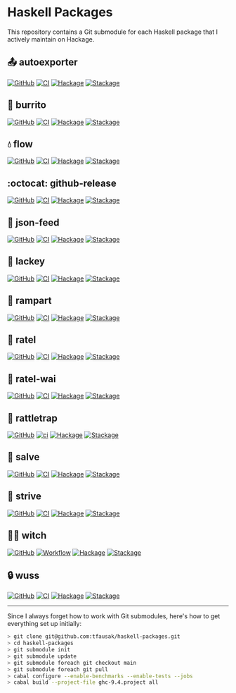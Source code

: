 # Haskell Packages

This repository contains a Git submodule for each Haskell package that
I actively maintain on Hackage.

## :outbox_tray: autoexporter

[![GitHub](https://img.shields.io/github/issues/tfausak/autoexporter)](https://github.com/tfausak/autoexporter)
[![CI](https://github.com/tfausak/autoexporter/actions/workflows/ci.yaml/badge.svg)](https://github.com/tfausak/autoexporter/actions/workflows/ci.yaml)
[![Hackage](https://img.shields.io/hackage/v/autoexporter)](https://hackage.haskell.org/package/autoexporter)
[![Stackage](https://www.stackage.org/package/autoexporter/badge/nightly?label=stackage)](https://www.stackage.org/package/autoexporter)

## :burrito: burrito

[![GitHub](https://img.shields.io/github/issues/tfausak/burrito)](https://github.com/tfausak/burrito)
[![CI](https://github.com/tfausak/burrito/actions/workflows/ci.yaml/badge.svg)](https://github.com/tfausak/burrito/actions/workflows/ci.yaml)
[![Hackage](https://img.shields.io/hackage/v/burrito)](https://hackage.haskell.org/package/burrito)
[![Stackage](https://www.stackage.org/package/burrito/badge/nightly?label=stackage)](https://www.stackage.org/package/burrito)

## :droplet: flow

[![GitHub](https://img.shields.io/github/issues/tfausak/flow)](https://github.com/tfausak/flow)
[![CI](https://github.com/tfausak/flow/actions/workflows/ci.yaml/badge.svg)](https://github.com/tfausak/flow/actions/workflows/ci.yaml)
[![Hackage](https://img.shields.io/hackage/v/flow)](https://hackage.haskell.org/package/flow)
[![Stackage](https://www.stackage.org/package/flow/badge/nightly?label=stackage)](https://www.stackage.org/package/flow)

## :octocat: github-release

[![GitHub](https://img.shields.io/github/issues/tfausak/github-release)](https://github.com/tfausak/github-release)
[![CI](https://github.com/tfausak/github-release/actions/workflows/ci.yaml/badge.svg)](https://github.com/tfausak/github-release/actions/workflows/ci.yaml)
[![Hackage](https://img.shields.io/hackage/v/github-release)](https://hackage.haskell.org/package/github-release)
[![Stackage](https://www.stackage.org/package/github-release/badge/nightly?label=stackage)](https://www.stackage.org/package/github-release)

## :loudspeaker: json-feed

[![GitHub](https://img.shields.io/github/issues/tfausak/json-feed)](https://github.com/tfausak/json-feed)
[![CI](https://github.com/tfausak/json-feed/actions/workflows/ci.yaml/badge.svg)](https://github.com/tfausak/json-feed/actions/workflows/ci.yaml)
[![Hackage](https://img.shields.io/hackage/v/json-feed)](https://hackage.haskell.org/package/json-feed)
[![Stackage](https://www.stackage.org/package/json-feed/badge/nightly?label=stackage)](https://www.stackage.org/package/json-feed)

## :gem: lackey

[![GitHub](https://img.shields.io/github/issues/tfausak/lackey)](https://github.com/tfausak/lackey)
[![CI](https://github.com/tfausak/lackey/actions/workflows/ci.yaml/badge.svg)](https://github.com/tfausak/lackey/actions/workflows/ci.yaml)
[![Hackage](https://img.shields.io/hackage/v/lackey)](https://hackage.haskell.org/package/lackey)
[![Stackage](https://www.stackage.org/package/lackey/badge/nightly?label=stackage)](https://www.stackage.org/package/lackey)

## :european_castle: rampart

[![GitHub](https://img.shields.io/github/issues/tfausak/rampart)](https://github.com/tfausak/rampart)
[![CI](https://github.com/tfausak/rampart/actions/workflows/ci.yaml/badge.svg)](https://github.com/tfausak/rampart/actions/workflows/ci.yaml)
[![Hackage](https://img.shields.io/hackage/v/rampart)](https://hackage.haskell.org/package/rampart)
[![Stackage](https://www.stackage.org/package/rampart/badge/nightly?label=stackage)](https://www.stackage.org/package/rampart)

## :honey_pot: ratel

[![GitHub](https://img.shields.io/github/issues/tfausak/ratel)](https://github.com/tfausak/ratel)
[![CI](https://github.com/tfausak/ratel/actions/workflows/ci.yaml/badge.svg)](https://github.com/tfausak/ratel/actions/workflows/ci.yaml)
[![Hackage](https://img.shields.io/hackage/v/ratel)](https://hackage.haskell.org/package/ratel)
[![Stackage](https://www.stackage.org/package/ratel/badge/nightly?label=stackage)](https://www.stackage.org/package/ratel)

## :honey_pot: ratel-wai

[![GitHub](https://img.shields.io/github/issues/tfausak/ratel-wai)](https://github.com/tfausak/ratel-wai)
[![CI](https://github.com/tfausak/ratel-wai/actions/workflows/ci.yaml/badge.svg)](https://github.com/tfausak/ratel-wai/actions/workflows/ci.yaml)
[![Hackage](https://img.shields.io/hackage/v/ratel-wai)](https://hackage.haskell.org/package/ratel-wai)
[![Stackage](https://www.stackage.org/package/ratel-wai/badge/nightly?label=stackage)](https://www.stackage.org/package/ratel-wai)

## :car: rattletrap

[![GitHub](https://img.shields.io/github/issues/tfausak/rattletrap)](https://github.com/tfausak/rattletrap)
[![ci](https://github.com/tfausak/rattletrap/actions/workflows/ci.yaml/badge.svg)](https://github.com/tfausak/rattletrap/actions/workflows/ci.yaml)
[![Hackage](https://img.shields.io/hackage/v/rattletrap)](https://hackage.haskell.org/package/rattletrap)
[![Stackage](https://www.stackage.org/package/rattletrap/badge/nightly?label=stackage)](https://www.stackage.org/package/rattletrap)

## :syringe: salve

[![GitHub](https://img.shields.io/github/issues/tfausak/salve)](https://github.com/tfausak/salve)
[![CI](https://github.com/tfausak/salve/actions/workflows/ci.yaml/badge.svg)](https://github.com/tfausak/salve/actions/workflows/ci.yaml)
[![Hackage](https://img.shields.io/hackage/v/salve)](https://hackage.haskell.org/package/salve)
[![Stackage](https://www.stackage.org/package/salve/badge/nightly?label=stackage)](https://www.stackage.org/package/salve)

## :bicyclist: strive

[![GitHub](https://img.shields.io/github/issues/tfausak/strive)](https://github.com/tfausak/strive)
[![CI](https://github.com/tfausak/strive/actions/workflows/ci.yaml/badge.svg)](https://github.com/tfausak/strive/actions/workflows/ci.yaml)
[![Hackage](https://img.shields.io/hackage/v/strive)](https://hackage.haskell.org/package/strive)
[![Stackage](https://www.stackage.org/package/strive/badge/nightly?label=stackage)](https://www.stackage.org/package/strive)

## :mage_woman: witch

[![GitHub](https://img.shields.io/github/issues/tfausak/witch)](https://github.com/tfausak/witch)
[![Workflow](https://github.com/tfausak/witch/actions/workflows/workflow.yaml/badge.svg)](https://github.com/tfausak/witch/actions/workflows/workflow.yaml)
[![Hackage](https://img.shields.io/hackage/v/witch)](https://hackage.haskell.org/package/witch)
[![Stackage](https://www.stackage.org/package/witch/badge/nightly?label=stackage)](https://www.stackage.org/package/witch)

## :lock: wuss

[![GitHub](https://img.shields.io/github/issues/tfausak/wuss)](https://github.com/tfausak/wuss)
[![CI](https://github.com/tfausak/wuss/actions/workflows/ci.yaml/badge.svg)](https://github.com/tfausak/wuss/actions/workflows/ci.yaml)
[![Hackage](https://img.shields.io/hackage/v/wuss)](https://hackage.haskell.org/package/wuss)
[![Stackage](https://www.stackage.org/package/wuss/badge/nightly?label=stackage)](https://www.stackage.org/package/wuss)

---

Since I always forget how to work with Git submodules, here's how to get
everything set up initially:

``` sh
> git clone git@github.com:tfausak/haskell-packages.git
> cd haskell-packages
> git submodule init
> git submodule update
> git submodule foreach git checkout main
> git submodule foreach git pull
> cabal configure --enable-benchmarks --enable-tests --jobs
> cabal build --project-file ghc-9.4.project all
```
